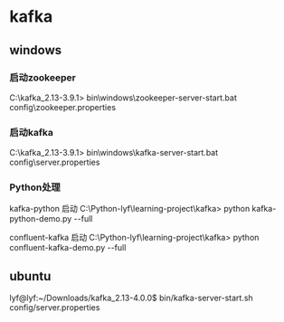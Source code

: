 # kafka
## windows
### 启动zookeeper
C:\kafka_2.13-3.9.1> bin\windows\zookeeper-server-start.bat config\zookeeper.properties

### 启动kafka
C:\kafka_2.13-3.9.1> bin\windows\kafka-server-start.bat config\server.properties

### Python处理
kafka-python 启动
C:\Python-lyf\learning-project\kafka> python kafka-python-demo.py --full

confluent-kafka 启动
C:\Python-lyf\learning-project\kafka> python confluent-kafka-demo.py --full

## ubuntu
lyf@lyf:~/Downloads/kafka_2.13-4.0.0$ bin/kafka-server-start.sh config/server.properties